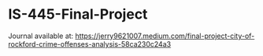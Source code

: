 # IS-445-Final-Project
Journal available at: https://jerry9621007.medium.com/final-project-city-of-rockford-crime-offenses-analysis-58ca230c24a3
